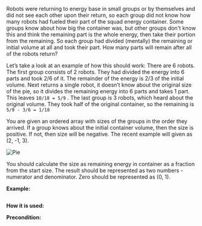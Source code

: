 Robots were returning to energy base in small groups or by themselves and did not see each other upon their return,
so each group did not know how many robots had fueled their part of the squad energy container.
Some groups know about how big the container was,
but other groups don't know this and think the remaining part is the whole energy, then take their portion from the remaining.
So each group had divided (mentally) the remaining or initial volume at all and took their part.
How many parts will remain after all of the robots return?

Let’s take a look at an example of how this should work:
There are 6 robots. The first group consists of 2 robots.
They had divided the energy into 6 parts and took 2/6 of it.
The remainder of the energy is 2/3 of the initial volume.
Next returns a single robot, it doesn’t know about the original size of the pie,
so it divides the remaining energy into 6 parts and takes 1 part.
This leaves `10/18 = 5/9` . The last group is 3 robots,
which heard about the original volume.
They took half of the original container, so the remaining is `5/9 - 3/6 = 1/18`

You are given an ordered array with sizes of the groups in the order they arrived.
If a group knows about the initial container volume, then the size is positive.
If not, then size will be negative. The recent example will given as (2, -1, 3).

![Pie](oil-pie.png)

You should calculate the size as remaining energy in container as a fraction from the start size.
The result should be represented as two numbers - numerator and denominator.
Zero should be represented as (0, 1).


<div class="for_info_only">
<p>
    <strong>Example:</strong>
</p>
<pre class="brush: python">
</pre>
</div>

<p class="for_info_only">
<strong>How it is used: </strong>

</p>

<p>
<strong>Precondition:</strong><br>
<br>
</p>